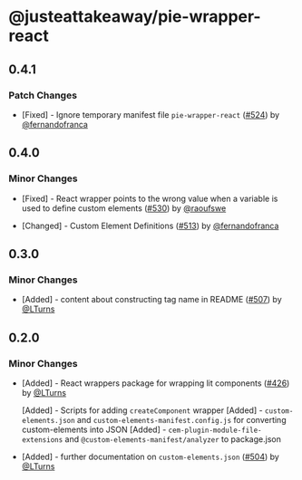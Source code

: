 # @justeattakeaway/pie-wrapper-react

## 0.4.1

### Patch Changes

- [Fixed] - Ignore temporary manifest file `pie-wrapper-react` ([#524](https://github.com/justeattakeaway/pie/pull/524)) by [@fernandofranca](https://github.com/fernandofranca)

## 0.4.0

### Minor Changes

- [Fixed] - React wrapper points to the wrong value when a variable is used to define custom elements ([#530](https://github.com/justeattakeaway/pie/pull/530)) by [@raoufswe](https://github.com/raoufswe)

- [Changed] - Custom Element Definitions ([#513](https://github.com/justeattakeaway/pie/pull/513)) by [@fernandofranca](https://github.com/fernandofranca)

## 0.3.0

### Minor Changes

- [Added] - content about constructing tag name in README ([#507](https://github.com/justeattakeaway/pie/pull/507)) by [@LTurns](https://github.com/LTurns)

## 0.2.0

### Minor Changes

- [Added] - React wrappers package for wrapping lit components ([#426](https://github.com/justeattakeaway/pie/pull/426)) by [@LTurns](https://github.com/LTurns)

  [Added] - Scripts for adding `createComponent` wrapper
  [Added] - `custom-elements.json` and `custom-elements-manifest.config.js` for converting custom-elements into JSON
  [Added] - `cem-plugin-module-file-extensions` and `@custom-elements-manifest/analyzer` to package.json

- [Added] - further documentation on `custom-elements.json` ([#504](https://github.com/justeattakeaway/pie/pull/504)) by [@LTurns](https://github.com/LTurns)
